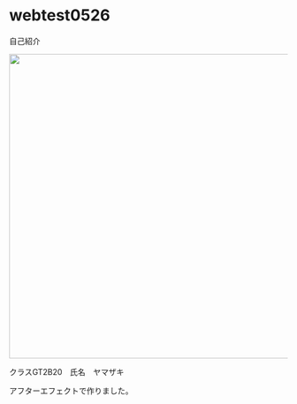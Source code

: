 # webtest0526<!doctype html>
<html>
<head>
<meta charset="utf-8">
<title>test</title>
</head>
自己紹介
 
<body>
<p><img src="コンポ 1/コンポ 1_00094.jpg" width="980" height="551" alt=""/>
</p>
<p>クラスGT2B20　氏名　ヤマザキ</p>
<p>アフターエフェクトで作りました。</p>
</body>
</html>
